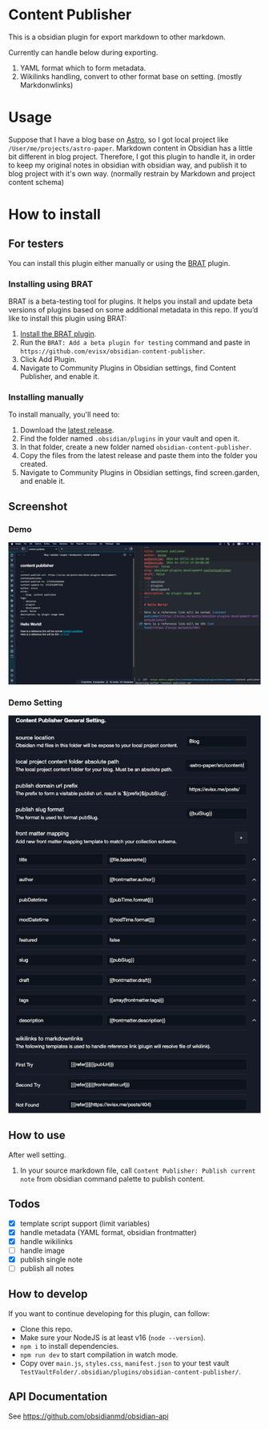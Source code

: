 # Content Publisher

This is a obsidian plugin for export markdown to other markdown.

Currently can handle below during exporting.

1. YAML format which to form metadata.
2. Wikilinks handling, convert to other format base on setting. (mostly Markdonwlinks)

# Usage

Suppose that I have a blog base on [Astro](https://astro.build/), so I got local project like `/User/me/projects/astro-paper`. Markdown content in Obsidian has a little bit different in blog project. Therefore, I got this plugin to handle it, in order to keep my original notes in obsidian with obsidian way, and publish it to blog project with it's own way. (normally restrain by Markdown and project content schema)

# How to install

## For testers

You can install this plugin either manually or using the [BRAT](https://github.com/TfTHacker/obsidian42-brat) plugin.

### Installing using BRAT

BRAT is a beta-testing tool for plugins. It helps you install and update beta versions of plugins based on some additional metadata in this repo. If you’d like to install this plugin using BRAT:

1. [Install the BRAT plugin](obsidian://show-plugin?id=obsidian42-brat).
2. Run the `BRAT: Add a beta plugin for testing` command and paste in `https://github.com/evisx/obsidian-content-publisher`.
3. Click Add Plugin.
4. Navigate to Community Plugins in Obsidian settings, find Content Publisher, and enable it.

### Installing manually

To install manually, you'll need to:

1. Download the [latest release](https://github.com/evisx/obsidian-content-publisher/releases).
2. Find the folder named `.obsidian/plugins` in your vault and open it.
3. In that folder, create a new folder named `obsidian-content-publisher`.
4. Copy the files from the latest release and paste them into the folder you created.
5. Navigate to Community Plugins in Obsidian settings, find screen.garden, and enable it.

## Screenshot

### Demo

![demo](./img/demo.png)

### Demo Setting

![setting](./img/demo-setting.png)

## How to use

After well setting.

1. In your source markdown file, call `Content Publisher: Publish current note` from obsidian command palette to publish content.

## Todos

-   [x] template script support (limit variables)
-   [x] handle metadata (YAML format, obsidian frontmatter)
-   [x] handle wikilinks
-   [ ] handle image
-   [x] publish single note
-   [ ] publish all notes

## How to develop

If you want to continue developing for this plugin, can follow:

-   Clone this repo.
-   Make sure your NodeJS is at least v16 (`node --version`).
-   `npm i` to install dependencies.
-   `npm run dev` to start compilation in watch mode.
-   Copy over `main.js`, `styles.css`, `manifest.json` to your test vault `TestVaultFolder/.obsidian/plugins/obsidian-content-publisher/`.

## API Documentation

See https://github.com/obsidianmd/obsidian-api
